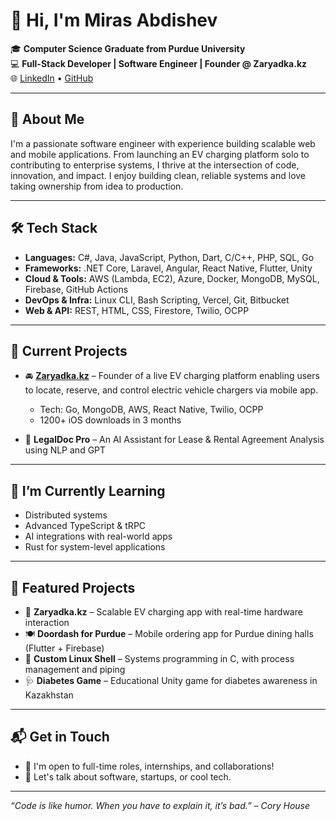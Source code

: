 # 👋 Hi, I'm Miras Abdishev

🎓 **Computer Science Graduate from Purdue University**  
💻 **Full-Stack Developer | Software Engineer | Founder @ Zaryadka.kz**  
🌐 [LinkedIn](https://www.linkedin.com/in/miras-abdishev) • [GitHub](https://github.com/mirazik18) 

---

## 🚀 About Me

I'm a passionate software engineer with experience building scalable web and mobile applications. From launching an EV charging platform solo to contributing to enterprise systems, I thrive at the intersection of code, innovation, and impact. I enjoy building clean, reliable systems and love taking ownership from idea to production.

---

## 🛠 Tech Stack

- **Languages:** C#, Java, JavaScript, Python, Dart, C/C++, PHP, SQL, Go  
- **Frameworks:** .NET Core, Laravel, Angular, React Native, Flutter, Unity  
- **Cloud & Tools:** AWS (Lambda, EC2), Azure, Docker, MongoDB, MySQL, Firebase, GitHub Actions  
- **DevOps & Infra:** Linux CLI, Bash Scripting, Vercel, Git, Bitbucket  
- **Web & API:** REST, HTML, CSS, Firestore, Twilio, OCPP  

---

## 🔭 Current Projects

- 🚘 **[Zaryadka.kz](#)** – Founder of a live EV charging platform enabling users to locate, reserve, and control electric vehicle chargers via mobile app.  
  - Tech: Go, MongoDB, AWS, React Native, Twilio, OCPP  
  - 1200+ iOS downloads in 3 months

- 📄 **LegalDoc Pro** – An AI Assistant for Lease & Rental Agreement Analysis using NLP and GPT

---

## 🧠 I’m Currently Learning

- Distributed systems  
- Advanced TypeScript & tRPC  
- AI integrations with real-world apps  
- Rust for system-level applications

---

## 📌 Featured Projects

- 🔌 **Zaryadka.kz** – Scalable EV charging app with real-time hardware interaction
- 🍽️ **Doordash for Purdue** – Mobile ordering app for Purdue dining halls (Flutter + Firebase)
- 🧠 **Custom Linux Shell** – Systems programming in C, with process management and piping
- 🩺 **Diabetes Game** – Educational Unity game for diabetes awareness in Kazakhstan

---



## 📬 Get in Touch

- 💼 I'm open to full-time roles, internships, and collaborations!
- 💬 Let's talk about software, startups, or cool tech.

---

_“Code is like humor. When you have to explain it, it’s bad.” – Cory House_
